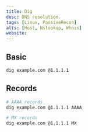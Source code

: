 ```yaml
---
title: Dig
desc: DNS resolution.
tags: [Linux, PassiveRecon]
alts: [Host, Nslookup, Whois]
website:
---
```


## Basic

```sh
dig example.com @1.1.1.1
```

## Records

```sh
# AAAA records
dig example.com @1.1.1.1 AAAA

# MX records
dig example.com @1.1.1.1 MX
```